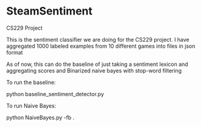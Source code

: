 # SteamSentiment
CS229 Project

This is the sentiment classifier we are doing for the CS229 project. I have aggregated 1000 labeled examples from 10 different games into files in json format

As of now, this can do the baseline of just taking a sentiment lexicon and aggregating scores and Binarized naive bayes with stop-word filtering

To run the baseline:

python baseline_sentiment_detector.py

To run Naive Bayes:

python NaiveBayes.py -fb .


